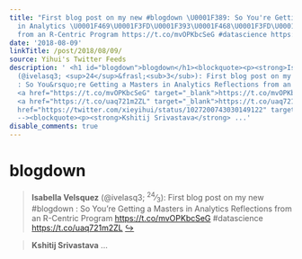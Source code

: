 ```yaml
---
title: "First blog post on my new #blogdown \U0001F389: So You're Getting a Masters
  in Analytics \U0001F469\U0001F3FD‍\U0001F393\U0001F468\U0001F3FD‍\U0001F393‼️ Reflections
  from an R-Centric Program https://t.co/mvOPKbcSeG #datascience https://t.co/uaq721m2ZL"
date: '2018-08-09'
linkTitle: /post/2018/08/09/
source: Yihui's Twitter Feeds
description: ' <h1 id="blogdown">blogdown</h1><blockquote><p><strong>Isabella Velsquez</strong>
  (@ivelasq3; <sup>24</sup>&frasl;<sub>3</sub>): First blog post on my new #blogdown
  : So You&rsquo;re Getting a Masters in Analytics Reflections from an R-Centric Program
  <a href="https://t.co/mvOPKbcSeG" target="_blank">https://t.co/mvOPKbcSeG</a> #datascience
  <a href="https://t.co/uaq721m2ZL" target="_blank">https://t.co/uaq721m2ZL</a> <a
  href="https://twitter.com/xieyihui/status/1027200743030149122" target="_blank">&#8618;</a></p></blockquote><!--
  --><blockquote><p><strong>Kshitij Srivastava</strong> ...'
disable_comments: true
---
```

 <h1 id="blogdown">blogdown</h1><blockquote><p><strong>Isabella Velsquez</strong> (@ivelasq3; <sup>24</sup>&frasl;<sub>3</sub>): First blog post on my new #blogdown : So You&rsquo;re Getting a Masters in Analytics Reflections from an R-Centric Program <a href="https://t.co/mvOPKbcSeG" target="_blank">https://t.co/mvOPKbcSeG</a> #datascience <a href="https://t.co/uaq721m2ZL" target="_blank">https://t.co/uaq721m2ZL</a> <a href="https://twitter.com/xieyihui/status/1027200743030149122" target="_blank">&#8618;</a></p></blockquote><!-- --><blockquote><p><strong>Kshitij Srivastava</strong> ...
